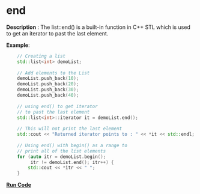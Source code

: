 # end

**Description** : The list::end() is a built-in function in C++ STL which is used to get an iterator to past the last element.

**Example**:
```cpp
    // Creating a list 
    std::list<int> demoList; 
  
    // Add elements to the List 
    demoList.push_back(10); 
    demoList.push_back(20); 
    demoList.push_back(30); 
    demoList.push_back(40); 
  
    // using end() to get iterator  
    // to past the last element 
    std::list<int>::iterator it = demoList.end(); 
  
    // This will not print the last element 
    std::cout << "Returned iterator points to : " << *it << std::endl; 
  
    // Using end() with begin() as a range to 
    // print all of the list elements 
    for (auto itr = demoList.begin(); 
         itr != demoList.end(); itr++) { 
        std::cout << *itr << " "; 
    } 

```
**[Run Code](https://rextester.com/SMRU23577)**
